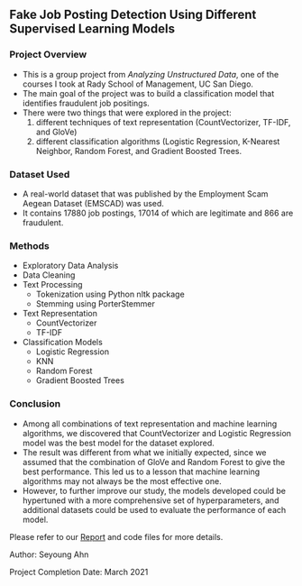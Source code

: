 ## Fake Job Posting Detection Using Different Supervised Learning Models

### Project Overview
- This is a group project from *Analyzing Unstructured Data*, one of the courses I took at Rady School of Management, UC San Diego. 
- The main goal of the project was to build a classification model that identifies fraudulent job positings. 
- There were two things that were explored in the project:  
  1. different techniques of text representation (CountVectorizer, TF-IDF, and GloVe) 
  2. different classification algorithms (Logistic Regression, K-Nearest Neighbor, Random Forest, and Gradient Boosted Trees. 

### Dataset Used
- A real-world dataset that was published by the Employment Scam Aegean Dataset (EMSCAD) was used. 
- It contains 17880 job postings, 17014 of which are legitimate and 866 are fraudulent. 

### Methods
- Exploratory Data Analysis 
- Data Cleaning
- Text Processing
  * Tokenization using Python nltk package  
  * Stemming using PorterStemmer
- Text Representation
  * CountVectorizer
  * TF-IDF
- Classification Models 
  * Logistic Regression
  * KNN
  * Random Forest
  * Gradient Boosted Trees

### Conclusion 
- Among all combinations of text representation and machine learning algorithms, we discovered that CountVectorizer and Logistic Regression model was the best model for the dataset explored. 
- The result was different from what we initially expected, since we assumed that the combination of GloVe and Random Forest to give the best performance. This led us to a lesson that machine learning algorithms may not always be the most effective one. 
- However, to further improve our study, the models developed could be hypertuned with a more comprehensive set of hyperparameters, and additional datasets could be used to evaluate the performance of each model. 

Please refer to our [Report](https://github.com/haorzeng1997/NLP-Fake-Job-Posting-Detection/blob/main/report.pdf) and code files for more details. 

Author: Seyoung Ahn

Project Completion Date: March 2021
